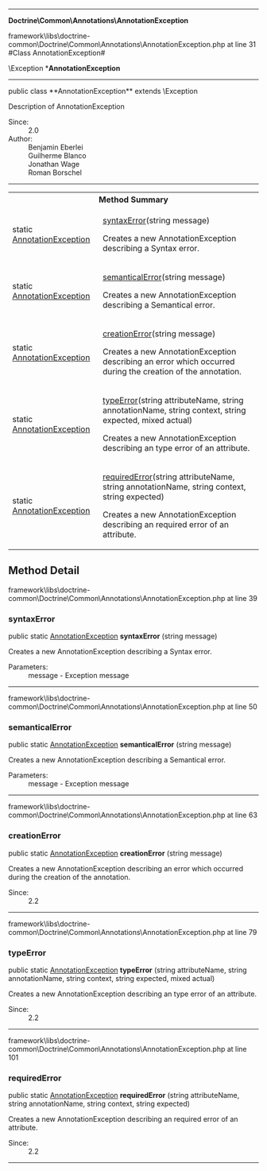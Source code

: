 
- - -

**Doctrine\Common\Annotations\AnnotationException**
<div class="location">framework\libs\doctrine-common\Doctrine\Common\Annotations\AnnotationException.php at line 31</div>
#Class AnnotationException#

\Exception
***AnnotationException**


- - -

<p class="signature">public  class **AnnotationException**
extends \Exception

</p>

<div class="comment" id="overview_description"><p>Description of AnnotationException</p></div>

<dl>
<dt>Since:</dt>
<dd>2.0</dd>
<dt>Author:</dt>
<dd>Benjamin Eberlei <kontakt@beberlei.de></dd>
<dd>Guilherme Blanco <guilhermeblanco@hotmail.com></dd>
<dd>Jonathan Wage <jonwage@gmail.com></dd>
<dd>Roman Borschel <roman@code-factory.org></dd>
</dl>

- - -

<table id="summary_method">
<tr><th colspan="2">Method Summary</th></tr>
<tr>
<td class="type"> static  <a href="../../../doctrine/common/annotations/annotationexception.html">AnnotationException</a></td>
<td class="description"><p class="name"><a href="#syntaxerror">syntaxError</a>(string message)</p><p class="description">Creates a new AnnotationException describing a Syntax error.</p></td>
</tr>
<tr>
<td class="type"> static  <a href="../../../doctrine/common/annotations/annotationexception.html">AnnotationException</a></td>
<td class="description"><p class="name"><a href="#semanticalerror">semanticalError</a>(string message)</p><p class="description">Creates a new AnnotationException describing a Semantical error.</p></td>
</tr>
<tr>
<td class="type"> static  <a href="../../../doctrine/common/annotations/annotationexception.html">AnnotationException</a></td>
<td class="description"><p class="name"><a href="#creationerror">creationError</a>(string message)</p><p class="description">Creates a new AnnotationException describing an error which occurred during
the creation of the annotation.</p></td>
</tr>
<tr>
<td class="type"> static  <a href="../../../doctrine/common/annotations/annotationexception.html">AnnotationException</a></td>
<td class="description"><p class="name"><a href="#typeerror">typeError</a>(string attributeName, string annotationName, string context, string expected, mixed actual)</p><p class="description">Creates a new AnnotationException describing an type error of an attribute.</p></td>
</tr>
<tr>
<td class="type"> static  <a href="../../../doctrine/common/annotations/annotationexception.html">AnnotationException</a></td>
<td class="description"><p class="name"><a href="#requirederror">requiredError</a>(string attributeName, string annotationName, string context, string expected)</p><p class="description">Creates a new AnnotationException describing an required error of an attribute.</p></td>
</tr>
</table>

<h2 id="detail_method">Method Detail</h2>
<div class="location">framework\libs\doctrine-common\Doctrine\Common\Annotations\AnnotationException.php at line 39</div>
<h3 id="syntaxError()">syntaxError</h3>

public static  <a href="../../../doctrine/common/annotations/annotationexception.html">AnnotationException</a> **syntaxError** (string message)<div class="details">
<p>Creates a new AnnotationException describing a Syntax error.</p><dl>
<dt>Parameters:</dt>
<dd>message - Exception message</dd>
</dl>
</div>

- - -

<div class="location">framework\libs\doctrine-common\Doctrine\Common\Annotations\AnnotationException.php at line 50</div>
<h3 id="semanticalError()">semanticalError</h3>

public static  <a href="../../../doctrine/common/annotations/annotationexception.html">AnnotationException</a> **semanticalError** (string message)<div class="details">
<p>Creates a new AnnotationException describing a Semantical error.</p><dl>
<dt>Parameters:</dt>
<dd>message - Exception message</dd>
</dl>
</div>

- - -

<div class="location">framework\libs\doctrine-common\Doctrine\Common\Annotations\AnnotationException.php at line 63</div>
<h3 id="creationError()">creationError</h3>

public static  <a href="../../../doctrine/common/annotations/annotationexception.html">AnnotationException</a> **creationError** (string message)<div class="details">
<p>Creates a new AnnotationException describing an error which occurred during
the creation of the annotation.</p><dl>
<dt>Since:</dt>
<dd>2.2</dd>
</dl>
</div>

- - -

<div class="location">framework\libs\doctrine-common\Doctrine\Common\Annotations\AnnotationException.php at line 79</div>
<h3 id="typeError()">typeError</h3>

public static  <a href="../../../doctrine/common/annotations/annotationexception.html">AnnotationException</a> **typeError** (string attributeName, string annotationName, string context, string expected, mixed actual)<div class="details">
<p>Creates a new AnnotationException describing an type error of an attribute.</p><dl>
<dt>Since:</dt>
<dd>2.2</dd>
</dl>
</div>

- - -

<div class="location">framework\libs\doctrine-common\Doctrine\Common\Annotations\AnnotationException.php at line 101</div>
<h3 id="requiredError()">requiredError</h3>

public static  <a href="../../../doctrine/common/annotations/annotationexception.html">AnnotationException</a> **requiredError** (string attributeName, string annotationName, string context, string expected)<div class="details">
<p>Creates a new AnnotationException describing an required error of an attribute.</p><dl>
<dt>Since:</dt>
<dd>2.2</dd>
</dl>
</div>

- - -

